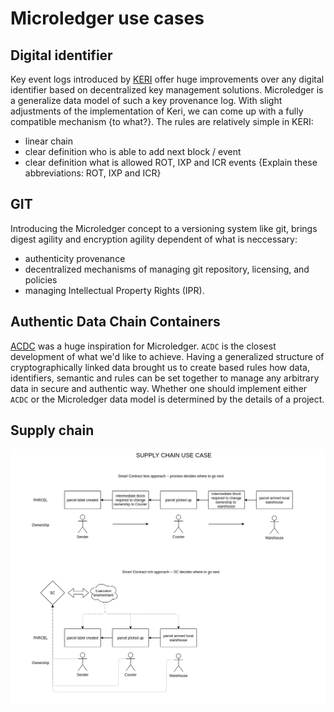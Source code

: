 # Microledger use cases 


## Digital identifier 

Key event logs introduced by [KERI](https://keri.one) offer huge improvements over any digital identifier based on decentralized key management solutions. Microledger is a generalize data model of such a key provenance log. With slight adjustments of the implementation of Keri, we can come up with a fully compatible mechanism {to what?}. The rules are relatively simple in KERI:
- linear chain
- clear definition who is able to add next block / event
- clear definition what is allowed ROT, IXP and ICR events
{Explain these abbreviations: ROT, IXP and ICR}


## GIT

Introducing the Microledger concept to a versioning system like git, brings digest agility and encryption agility dependent of what is neccessary: 
- authenticity provenance
- decentralized mechanisms of managing git repository, licensing, and policies 
- managing Intellectual Property Rights (IPR).

## Authentic Data Chain Containers

[ACDC](https://github.com/trustoverip/TSS0033-technology-stack-acdc/blob/main/docs/index.md) was a huge inspiration for Microledger. `ACDC` is the closest development of what we'd like to achieve. Having a generalized structure of cryptographically linked data brought us to create based rules how data, identifiers, semantic and rules can be set together to manage any arbitrary data in secure and authentic way. Whether one should implement either `ACDC` or the Microledger data model is determined by the details of a project.

## Supply chain

![Supply chain](assets/use_cases/supplychain.png)
